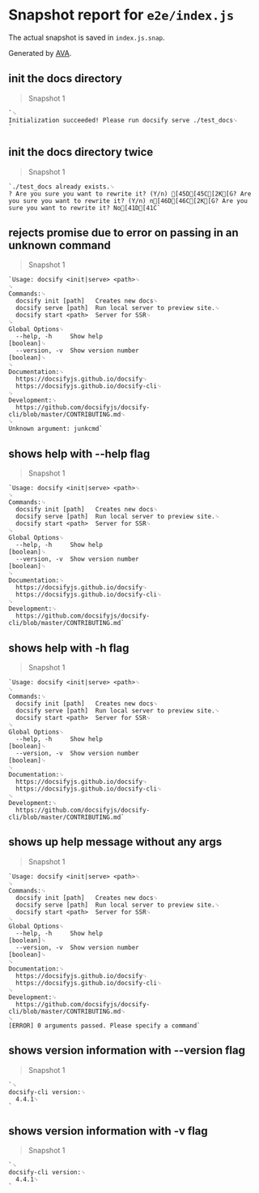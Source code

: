 # Snapshot report for `e2e/index.js`

The actual snapshot is saved in `index.js.snap`.

Generated by [AVA](https://ava.li).

## init the docs directory

> Snapshot 1

    `␊
    Initialization succeeded! Please run docsify serve ./test_docs␊
    `

## init the docs directory twice

> Snapshot 1

    `./test_docs already exists.␊
    ? Are you sure you want to rewrite it? (Y/n) [45D[45C[2K[G? Are you sure you want to rewrite it? (Y/n) n[46D[46C[2K[G? Are you sure you want to rewrite it? No[41D[41C`

## rejects promise due to error on passing in an unknown command

> Snapshot 1

    `Usage: docsify <init|serve> <path>␊
    ␊
    Commands:␊
      docsify init [path]   Creates new docs␊
      docsify serve [path]  Run local server to preview site.␊
      docsify start <path>  Server for SSR␊
    ␊
    Global Options␊
      --help, -h     Show help                                             [boolean]␊
      --version, -v  Show version number                                   [boolean]␊
    ␊
    Documentation:␊
      https://docsifyjs.github.io/docsify␊
      https://docsifyjs.github.io/docsify-cli␊
    ␊
    Development:␊
      https://github.com/docsifyjs/docsify-cli/blob/master/CONTRIBUTING.md␊
    ␊
    Unknown argument: junkcmd`

## shows help with --help flag

> Snapshot 1

    `Usage: docsify <init|serve> <path>␊
    ␊
    Commands:␊
      docsify init [path]   Creates new docs␊
      docsify serve [path]  Run local server to preview site.␊
      docsify start <path>  Server for SSR␊
    ␊
    Global Options␊
      --help, -h     Show help                                             [boolean]␊
      --version, -v  Show version number                                   [boolean]␊
    ␊
    Documentation:␊
      https://docsifyjs.github.io/docsify␊
      https://docsifyjs.github.io/docsify-cli␊
    ␊
    Development:␊
      https://github.com/docsifyjs/docsify-cli/blob/master/CONTRIBUTING.md`

## shows help with -h flag

> Snapshot 1

    `Usage: docsify <init|serve> <path>␊
    ␊
    Commands:␊
      docsify init [path]   Creates new docs␊
      docsify serve [path]  Run local server to preview site.␊
      docsify start <path>  Server for SSR␊
    ␊
    Global Options␊
      --help, -h     Show help                                             [boolean]␊
      --version, -v  Show version number                                   [boolean]␊
    ␊
    Documentation:␊
      https://docsifyjs.github.io/docsify␊
      https://docsifyjs.github.io/docsify-cli␊
    ␊
    Development:␊
      https://github.com/docsifyjs/docsify-cli/blob/master/CONTRIBUTING.md`

## shows up help message without any args

> Snapshot 1

    `Usage: docsify <init|serve> <path>␊
    ␊
    Commands:␊
      docsify init [path]   Creates new docs␊
      docsify serve [path]  Run local server to preview site.␊
      docsify start <path>  Server for SSR␊
    ␊
    Global Options␊
      --help, -h     Show help                                             [boolean]␊
      --version, -v  Show version number                                   [boolean]␊
    ␊
    Documentation:␊
      https://docsifyjs.github.io/docsify␊
      https://docsifyjs.github.io/docsify-cli␊
    ␊
    Development:␊
      https://github.com/docsifyjs/docsify-cli/blob/master/CONTRIBUTING.md␊
    ␊
    [ERROR] 0 arguments passed. Please specify a command`

## shows version information with --version flag

> Snapshot 1

    `␊
    docsify-cli version:␊
      4.4.1␊
    `

## shows version information with -v flag

> Snapshot 1

    `␊
    docsify-cli version:␊
      4.4.1␊
    `
